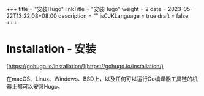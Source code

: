 +++
title = "安装Hugo"
linkTitle = "安装Hugo"
weight = 2
date = 2023-05-22T13:22:08+08:00
description = ""
isCJKLanguage = true
draft = false
+++

# Installation - 安装

[https://gohugo.io/installation/](https://gohugo.io/installation/)

​	在macOS、Linux、Windows、BSD上，以及任何可以运行Go编译器工具链的机器上都可以安装Hugo。

